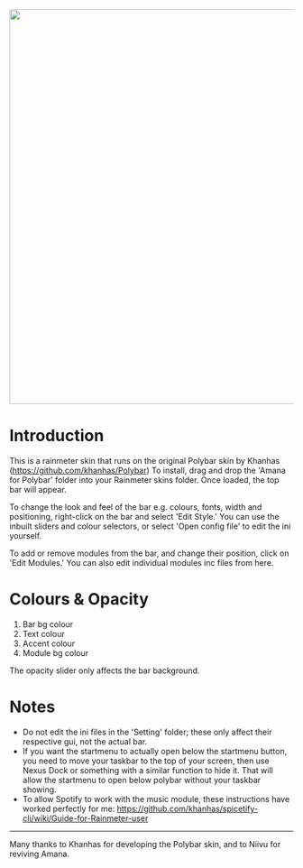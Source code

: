<img src="https://user-images.githubusercontent.com/79737829/112953808-82722d80-9189-11eb-99ef-9ae5ab491656.png" width="700" height="700">


# Introduction

This is a rainmeter skin that runs on the original Polybar skin by Khanhas (https://github.com/khanhas/Polybar)
To install, drag and drop the 'Amana for Polybar' folder into your Rainmeter skins folder.
Once loaded, the top bar will appear.

To change the look and feel of the bar e.g. colours, fonts, width and positioning, right-click on the bar and select 'Edit Style.'
You can use the inbuilt sliders and colour selectors, or select 'Open config file' to edit the ini yourself.

To add or remove modules from the bar, and change their position, click on 'Edit Modules.' You can also edit individual modules inc files from here.



# Colours & Opacity

1) Bar bg colour
2) Text colour
3) Accent colour
4) Module bg colour

The opacity slider only affects the bar background.



# Notes

- Do not edit the ini files in the 'Setting' folder; these only affect their respective gui, not the actual bar.
- If you want the startmenu to actually open below the startmenu button, you need to move your taskbar to the top of your screen, then use Nexus Dock or something with a similar function to hide it. That will allow the startmenu to open below polybar without your taskbar showing.
- To allow Spotify to work with the music module, these instructions have worked perfectly for me: https://github.com/khanhas/spicetify-cli/wiki/Guide-for-Rainmeter-user

----

Many thanks to Khanhas for developing the Polybar skin, and to Niivu for reviving Amana.
